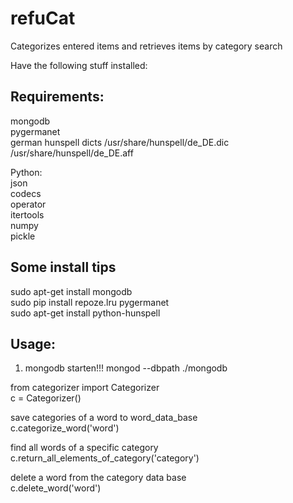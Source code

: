 # refuCat
Categorizes entered items and retrieves items by category search  

Have the following stuff installed:  

## Requirements:

mongodb  
pygermanet  
german hunspell dicts /usr/share/hunspell/de_DE.dic /usr/share/hunspell/de_DE.aff  

Python:  
json  
codecs  
operator  
itertools  
numpy  
pickle  

## Some install tips

sudo apt-get install mongodb  
sudo pip install repoze.lru pygermanet  
sudo apt-get install python-hunspell  


## Usage:

1. mongodb starten!!! mongod --dbpath ./mongodb  


from categorizer import Categorizer  
c = Categorizer()  

save categories of a word to word_data_base  
c.categorize_word('word')  

find all words of a specific category  
c.return_all_elements_of_category('category')  

delete a word from the category data base  
c.delete_word('word')  
